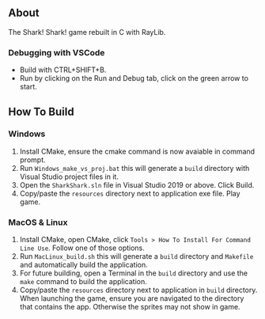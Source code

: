 ## About
The Shark! Shark! game rebuilt in C with RayLib.

### Debugging with VSCode
* Build with CTRL+SHIFT+B.
* Run by clicking on the Run and Debug tab, click on the green arrow to start.

## How To Build
### Windows
1. Install CMake, ensure the cmake command is now avaiable in command prompt.
2. Run `Windows_make_vs_proj.bat` this will generate a `build` directory with Visual Studio project files in it.
3. Open the `SharkShark.sln` file in Visual Studio 2019 or above. Click Build.
4. Copy/paste the `resources` directory next to application exe file. Play game.

### MacOS & Linux
1. Install CMake, open CMake, click `Tools > How To Install For Command Line Use`. Follow one of those options.
2. Run `MacLinux_build.sh` this will generate a `build` directory and `Makefile` and automatically build the application.
3. For future building, open a Terminal in the `build` directory and use the `make` command to build the application.
4. Copy/paste the `resources` directory next to application in `build` directory. When launching the game, ensure you are navigated to the directory that contains the app. Otherwise the sprites may not show in game.